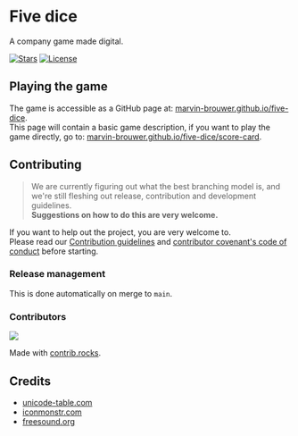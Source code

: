 [//]: # (Header)

[license-url]: /License.md#readme
[license-shield]: https://img.shields.io/badge/license-Apache--2.0-blue.svg?style=flat-square
[repo-stars-url]: https://github.com/Marvin-Brouwer/FluentSerializer/stargazers
[repo-stars-shield]: https://img.shields.io/github/stars/Marvin-Brouwer/FluentSerializer.svg?color=brightgreen&style=flat-square

# Five dice

A company game made digital.

[![Stars][repo-stars-shield]][repo-stars-url] [![License][license-shield]][license-url]

[//]: # (Document)

## Playing the game

The game is accessible as a GitHub page at: [marvin-brouwer.github.io/five-dice](https://marvin-brouwer.github.io/five-dice/).  
This page will contain a basic game description, if you want to play the game directly, go to:  [marvin-brouwer.github.io/five-dice/score-card](https://marvin-brouwer.github.io/five-dice/score-card/).  

## Contributing

> We are currently figuring out what the best branching model is, and we're still fleshing out release, contribution and development guidelines.  
> **Suggestions on how to do this are very welcome.**  
  
If you want to help out the project, you are very welcome to.  
Please read our [Contribution guidelines](/Contributing.md#readme) and [contributor covenant's code of conduct](https://www.contributor-covenant.org) before starting.

### Release management

This is done automatically on merge to `main`.

### Contributors

<a href="https://github.com/Marvin-Brouwer/five-dice/graphs/contributors">
  <img src="https://contrib.rocks/image?repo=Marvin-Brouwer/five-dice" />
</a>

Made with [contrib.rocks](https://contrib.rocks).

## Credits

- [unicode-table.com](https://unicode-table.com/)
- [iconmonstr.com](https://iconmonstr.com/)
- [freesound.org](https://freesound.org/)
